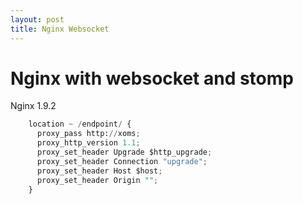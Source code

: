 ```yaml
---
layout: post
title: Nginx Websocket
---
```


# Nginx with websocket and stomp

Nginx 1.9.2

```python
    location ~ /endpoint/ {
      proxy_pass http://xoms;
      proxy_http_version 1.1;
      proxy_set_header Upgrade $http_upgrade;
      proxy_set_header Connection "upgrade";
      proxy_set_header Host $host;
      proxy_set_header Origin "";
    }
```
